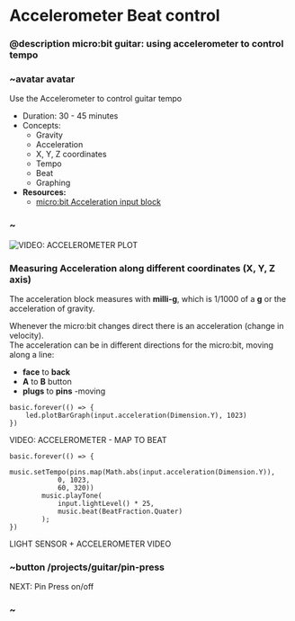 # Accelerometer Beat control

### @description micro:bit guitar: using accelerometer to control tempo

### ~avatar avatar
Use the Accelerometer to control guitar tempo
* Duration: 30 - 45 minutes
* Concepts:
     * Gravity
     * Acceleration
     * X, Y, Z coordinates
     * Tempo
     * Beat
     * Graphing
* **Resources:**
  * [micro:bit Acceleration input block](/reference/input/acceleration)
### ~
![VIDEO: ACCELEROMETER PLOT]()
### Measuring Acceleration along different coordinates (X, Y, Z axis)
The acceleration block measures with **milli-g**, which is 1/1000 of a **g** or the 
acceleration of gravity.  

Whenever the micro:bit changes direct there is an acceleration (change in velocity).  
The acceleration can be in different directions for the micro:bit, moving along a line:
- **face** to **back**
- **A** to **B** button
- **plugs** to **pins**
-moving 
```blocks
basic.forever(() => {
    led.plotBarGraph(input.acceleration(Dimension.Y), 1023)
})
```
VIDEO: ACCELEROMETER - MAP TO BEAT
```blocks
basic.forever(() => {
        music.setTempo(pins.map(Math.abs(input.acceleration(Dimension.Y)),
            0, 1023,
            60, 320))
        music.playTone(
            input.lightLevel() * 25,
            music.beat(BeatFraction.Quater)
        );
})
```

LIGHT SENSOR + ACCELEROMETER VIDEO

### ~button /projects/guitar/pin-press
NEXT: Pin Press on/off
### ~